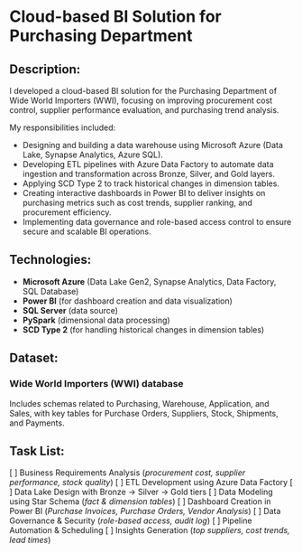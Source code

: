 # Cloud-based BI Solution for Purchasing Department
## Description:
I developed a cloud-based BI solution for the Purchasing Department of Wide World Importers (WWI), focusing on improving procurement cost control, supplier performance evaluation, and purchasing trend analysis.

My responsibilities included:
- Designing and building a data warehouse using Microsoft Azure (Data Lake, Synapse Analytics, Azure SQL).
- Developing ETL pipelines with Azure Data Factory to automate data ingestion and transformation across Bronze, Silver, and Gold layers.
- Applying SCD Type 2 to track historical changes in dimension tables.
- Creating interactive dashboards in Power BI to deliver insights on purchasing metrics such as cost trends, supplier ranking, and procurement efficiency.
- Implementing data governance and role-based access control to ensure secure and scalable BI operations.
## Technologies:
- **Microsoft Azure** (Data Lake Gen2, Synapse Analytics, Data Factory, SQL Database)
- **Power BI** (for dashboard creation and data visualization)
- **SQL Server** (data source)
- **PySpark** (dimensional data processing)
- **SCD Type 2** (for handling historical changes in dimension tables)
## Dataset:
### Wide World Importers (WWI) database
Includes schemas related to Purchasing, Warehouse, Application, and Sales, with key tables for Purchase Orders, Suppliers, Stock, Shipments, and Payments.
## Task List:
[ ] Business Requirements Analysis (*procurement cost, supplier performance, stock quality*)
[ ] ETL Development using Azure Data Factory
[ ] Data Lake Design with Bronze → Silver → Gold tiers
[ ] Data Modeling using Star Schema (*fact & dimension tables*)
[ ] Dashboard Creation in Power BI (*Purchase Invoices, Purchase Orders, Vendor Analysis*)
[ ] Data Governance & Security (*role-based access, audit log*)
[ ] Pipeline Automation & Scheduling
[ ] Insights Generation (*top suppliers, cost trends, lead times*)
